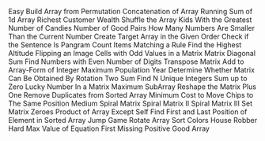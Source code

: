 Easy
Build Array from Permutation
Concatenation of Array
Running Sum of 1d Array
Richest Customer Wealth
Shuffle the Array
Kids With the Greatest Number of Candies
Number of Good Pairs
How Many Numbers Are Smaller Than the Current Number
Create Target Array in the Given Order
Check if the Sentence Is Pangram
Count Items Matching a Rule
Find the Highest Altitude
Flipping an Image
Cells with Odd Values in a Matrix
Matrix Diagonal Sum
Find Numbers with Even Number of Digits
Transpose Matrix
Add to Array-Form of Integer
Maximum Population Year
Determine Whether Matrix Can Be Obtained By Rotation
Two Sum
Find N Unique Integers Sum up to Zero
Lucky Number In a Matrix
Maximum SubArray
Reshape the Matrix
Plus One
Remove Duplicates from Sorted Array
Minimum Cost to Move Chips to The Same Position
Medium
Spiral Matrix
Spiral Matrix II
Spiral Matrix III
Set Matrix Zeroes
Product of Array Except Self
Find First and Last Position of Element in Sorted Array
Jump Game
Rotate Array
Sort Colors
House Robber
Hard
Max Value of Equation
First Missing Positive
Good Array